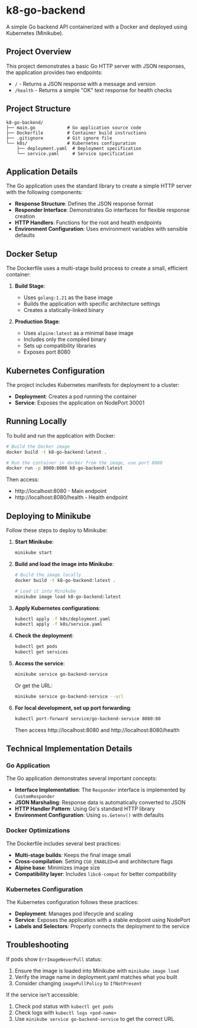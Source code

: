 # k8-go-backend

A simple Go backend API containerized with a Docker and deployed using Kubernetes (Minikube).

## Project Overview

This project demonstrates a basic Go HTTP server with JSON responses, the application provides two endpoints:
- `/` - Returns a JSON response with a message and version
- `/health` - Returns a simple "OK" text response for health checks

## Project Structure

```
k8-go-backend/
├── main.go            # Go application source code
├── Dockerfile         # Container build instructions
├── .gitignore         # Git ignore file
└── k8s/               # Kubernetes configuration
    ├── deployment.yaml  # Deployment specification
    └── service.yaml     # Service specification
```

## Application Details

The Go application uses the standard library to create a simple HTTP server with the following components:

- **Response Structure**: Defines the JSON response format
- **Responder Interface**: Demonstrates Go interfaces for flexible response creation
- **HTTP Handlers**: Functions for the root and health endpoints
- **Environment Configuration**: Uses environment variables with sensible defaults

## Docker Setup

The Dockerfile uses a multi-stage build process to create a small, efficient container:

1. **Build Stage**:
   - Uses `golang:1.21` as the base image
   - Builds the application with specific architecture settings
   - Creates a statically-linked binary

2. **Production Stage**:
   - Uses `alpine:latest` as a minimal base image
   - Includes only the compiled binary
   - Sets up compatibility libraries
   - Exposes port 8080

## Kubernetes Configuration

The project includes Kubernetes manifests for deployment to a cluster:

- **Deployment**: Creates a pod running the container
- **Service**: Exposes the application on NodePort 30001

## Running Locally

To build and run the application with Docker:

```bash
# Build the Docker image 
docker build -t k8-go-backend:latest .

# Run the container in docker from the image, use port 8080
docker run -p 8080:8080 k8-go-backend:latest
```

Then access:
- http://localhost:8080 - Main endpoint
- http://localhost:8080/health - Health endpoint

## Deploying to Minikube

Follow these steps to deploy to Minikube:

1. **Start Minikube**:
   ```bash
   minikube start
   ```

2. **Build and load the image into Minikube**:
   ```bash
   # Build the image locally
   docker build -t k8-go-backend:latest .
   
   # Load it into Minikube
   minikube image load k8-go-backend:latest
   ```

3. **Apply Kubernetes configurations**:
   ```bash
   kubectl apply -f k8s/deployment.yaml
   kubectl apply -f k8s/service.yaml
   ```

4. **Check the deployment**:
   ```bash
   kubectl get pods
   kubectl get services
   ```

5. **Access the service**:
   ```bash
   minikube service go-backend-service
   ```
   
   Or get the URL:
   ```bash
   minikube service go-backend-service --url
   ```

6. **For local development, set up port forwarding**:
   ```bash
   kubectl port-forward service/go-backend-service 8080:80
   ```
   
   Then access http://localhost:8080 and http://localhost:8080/health

## Technical Implementation Details

### Go Application

The Go application demonstrates several important concepts:

- **Interface Implementation**: The `Responder` interface is implemented by `CustomResponder`
- **JSON Marshaling**: Response data is automatically converted to JSON
- **HTTP Handler Pattern**: Using Go's standard HTTP library
- **Environment Configuration**: Using `os.Getenv()` with defaults

### Docker Optimizations

The Dockerfile includes several best practices:

- **Multi-stage builds**: Keeps the final image small
- **Cross-compilation**: Setting `CGO_ENABLED=0` and architecture flags
- **Alpine base**: Minimizes image size
- **Compatibility layer**: Includes `libc6-compat` for better compatibility

### Kubernetes Configuration

The Kubernetes configuration follows these practices:

- **Deployment**: Manages pod lifecycle and scaling
- **Service**: Exposes the application with a stable endpoint using NodePort
- **Labels and Selectors**: Properly connects the deployment to the service

## Troubleshooting

If pods show `ErrImageNeverPull` status:
1. Ensure the image is loaded into Minikube with `minikube image load`
2. Verify the image name in deployment.yaml matches what you built
3. Consider changing `imagePullPolicy` to `IfNotPresent`

If the service isn't accessible:
1. Check pod status with `kubectl get pods`
2. Check logs with `kubectl logs <pod-name>`
3. Use `minikube service go-backend-service` to get the correct URL